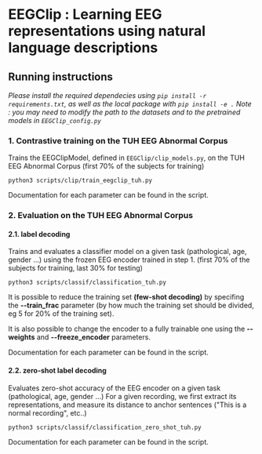# EEGClip : Learning EEG representations using natural language descriptions


## Running instructions

*Please install the required dependecies using ```pip install -r requirements.txt```, as well as the local package with ```pip install -e .```*
*Note : you may need to modify the path to the datasets and to the pretrained models in ```EEGClip_config.py```*


### 1. Contrastive training on the TUH EEG Abnormal Corpus

Trains the EEGClipModel, defined in ```EEGClip/clip_models.py```, on the TUH EEG Abnormal Corpus (first 70% of the subjects for training) 

```python3 scripts/clip/train_eegclip_tuh.py```

Documentation for each parameter can be found in the script.


### 2. Evaluation on the TUH EEG Abnormal Corpus


#### 2.1. label decoding

Trains and evaluates a classifier model on a given task (pathological, age, gender ...) using the frozen EEG encoder trained in step 1. (first 70% of the subjects for training, last 30% for testing)

```python3 scripts/classif/classification_tuh.py```

It is possible to reduce the training set **(few-shot decoding)** by specifing the **--train_frac** parameter (by how much the training set should be divided, eg 5 for 20% of the training set).

It is also possible to change the encoder to a fully trainable one using the **--weights** and **--freeze_encoder** parameters. 

Documentation for each parameter can be found in the script.

#### 2.2. zero-shot label decoding

Evaluates zero-shot accuracy of the EEG encoder on a given task (pathological, age, gender ...)
For a given recording, we first extract its representations, and measure its distance to anchor sentences ("This is a normal recording", etc..)

```python3 scripts/classif/classification_zero_shot_tuh.py```

Documentation for each parameter can be found in the script.
